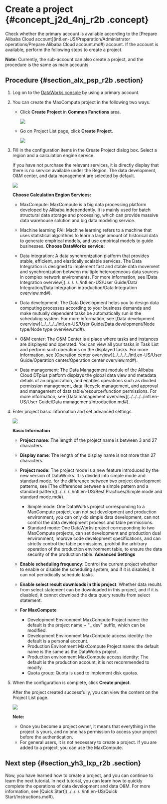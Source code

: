 # Create a project {#concept_j2d_4nj_r2b .concept}

Check whether the primary account is available according to the [Prepare Alibaba Cloud account](intl.en-US/Preparation/Administrator operations/Prepare Alibaba Cloud account.md#) account. If the account is available, perform the following steps to create a project.

**Note:** Currently, the sub-account can also create a project, and the procedure is the same as main accounts.

## Procedure {#section_alx_psp_r2b .section}

1.  Log on to the [DataWorks console](https://partners-intl.aliyun.com) by using a primary account.
2.  You can create the MaxCompute project in the following two ways.
    -   Click **Create Project** in **Common Functions** area.

        ![](http://static-aliyun-doc.oss-cn-hangzhou.aliyuncs.com/assets/img/16175/15389669978937_en-US.jpg)

    -   Go on Project List page, click **Create Project**.

        ![](http://static-aliyun-doc.oss-cn-hangzhou.aliyuncs.com/assets/img/16175/15389669978938_en-US.jpg)

3.  Fill in the configuration items in the Create Project dialog box. Select a region and a calculation engine service.

    If you have not purchase the relevant services, it is directly display that there is no service available under the Region. The data development, O&M center, and data management are selected by default.

    ![](http://static-aliyun-doc.oss-cn-hangzhou.aliyuncs.com/assets/img/16175/15389669978939_en-US.png)

    **Choose Calculation Engion Services:**

    -   MaxCompute: MaxCompute is a big data processing platform developed by Alibaba independently. It is mainly used for batch structural data storage and processing, which can provide massive data warehouse solution and big data modeling service.
    -   Machine learning PAI: Machine learning refers to a machine that uses statistical algorithms to learn a large amount of historical data to generate empirical models, and use empirical models to guide businesses.
    **Choose DataWorks service:**

    -   Data integration: A data synchronization platform that provides stable, efficient, and elastically scalable services. The Data Integration is designed to implement fast and stable data movement and synchronization between multiple heterogeneous data sources in complex network environments. For more information, see [Data Integration overview](../../../../intl.en-US/User Guide/Data Integration/Data Integration introduction/Data Integration overview.md#).
    -   Data development: The Data Development helps you to design data computing processes according to your business demands and make mutually dependent tasks be automatically run in the scheduling system. For more information, see [Data development overview](../../../../intl.en-US/User Guide/Data development/Node type/Node type overview.md#).
    -   O&M center: The O&M Center is a place where tasks and instances are displayed and operated. You can view all your tasks in Task List and perform such operations on the displayed tasks. For more information, see [Operation center overview](../../../../intl.en-US/User Guide/Operation center/Operation center overview.md#).
    -   Data management: The Data Management module of the Alibaba Cloud DTplus platform displays the global data view and metadata details of an organization, and enables operations such as divided permission management, data lifecycle management, and approval and management of data table/resource/function permissions. For more information, see [Data management overview](../../../../intl.en-US/User Guide/Data management/Introduction.md#).
4.  Enter project basic information and set advanced settings.

    ![](http://static-aliyun-doc.oss-cn-hangzhou.aliyuncs.com/assets/img/16175/15389669978940_en-US.png)

    **Basic Information**

    -   **Project name**: The length of the project name is between 3 and 27 characters.
    -   **Display name**: The length of the display name is not more than 27 characters.
    -   **Project mode**: The project mode is a new feature introduced by the new version of DataWorks. It is divided into simple mode and standard mode. for the difference between two project development patterns, see [The differences between a simple pattern and a standard pattern](../../../../intl.en-US/Best Practices/Simple mode and standard mode.md#).
        -   Simple mode: One DataWorks project corresponding to a MaxCompute project, can not set development and production environment, you can only do simple data development, can not control the data development process and table permissions.
        -   Standard mode: One DataWorks project corresponding to two MaxCompute projects, can set development and production dual environment, improve code development specifications, and can strictly control the table permissions, prohibit the arbitrary operation of the production environment table, to ensure the data security of the production table.
    **Advanced Settings**

    -   **Enable scheduling frequency**: Control the current project whether to enable or disable the scheduling system, and if it is disabled, it can not periodically schedule tasks.
    -   **Enable select result downloads in this project**: Whether data results from select statement can be downloaded in this project, and if it is disabled, it cannot download the data query results from select statement.
    -   **For MaxCompute**
        -   Development Environment MaxCompute Project name: the default is the project name + "\_ dev" suffix, which can be modified.
        -   Development Environment MaxCompute access identity: the default is a personal account.
        -   Production Environment MaxCompute Project name: the default name is the same as the DataWorks project.
        -   Production environment MaxCompute access identity: The default is the production account, it is not recommended to modify.
        -   Quota group: Quota is used to implement disk quotas.
5.  When the configuration is complete, click **Create project**.

    After the project created successfully, you can view the content on the Project List page.

    ![](http://static-aliyun-doc.oss-cn-hangzhou.aliyuncs.com/assets/img/16175/15389669978943_en-US.jpg)

    **Note:** 

    -   Once you become a project owner, it means that everything in the project is yours, and no one has permission to access your project before the authentication.
    -   For general users, it is not necessary to create a project. If you are added to a project, you can use the MaxCompute.

## Next step {#section_yh3_lxp_r2b .section}

Now, you have learned how to create a project, and you can continue to learn the next tutorial. In next tutorial, you can learn how to quickly complete the operations of data development and data O&M. For more information, see [Quick Start](../../../../intl.en-US/Quick Start/Instructions.md#).

